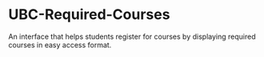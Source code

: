UBC-Required-Courses
====================

An interface that helps students register for courses by displaying required courses in easy access format.
